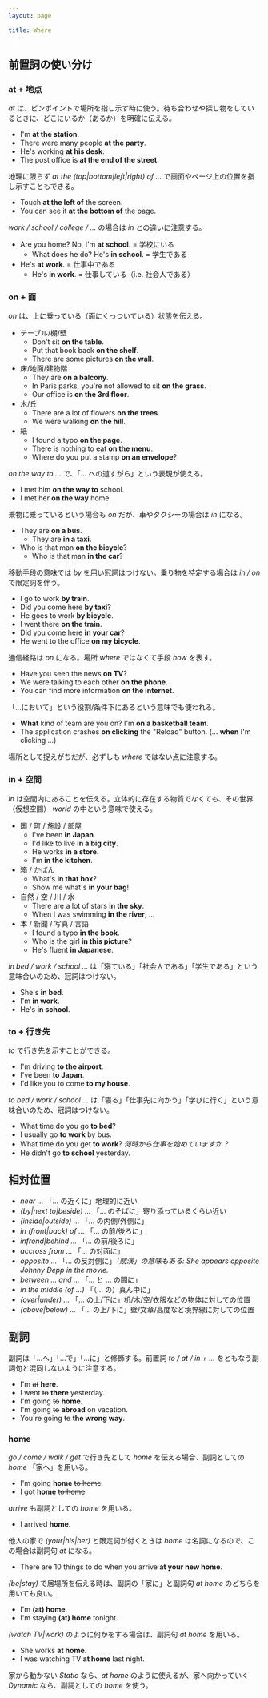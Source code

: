 ```yaml
---
layout: page

title: Where
---
```


## 前置詞の使い分け

### at + 地点

_at_ は、ピンポイントで場所を指し示す時に使う。待ち合わせや探し物をしているときに、どこにいるか（あるか）を明確に伝える。

* I'm __at the station__.
* There were many people __at the party__.
* He's working __at his desk__.
* The post office is __at the end of the street__.

地理に限らず _at the (top|bottom|left|right) of ..._ で画面やページ上の位置を指し示すこともできる。

* Touch __at the left of__ the screen.
* You can see it __at the bottom of__ the page.

_work / school / college / ..._ の場合は _in_ との違いに注意する。

* Are you home? No, I'm __at school__. = 学校にいる
  * What does he do? He's __in school__. = 学生である
* He's __at work__. = 仕事中である
  * He's __in work__. = 仕事している（i.e. 社会人である）

### on + 面

_on_ は、上に乗っている（面にくっついている）状態を伝える。

* テーブル/棚/壁
  * Don't sit __on the table__.
  * Put that book back __on the shelf__.
  * There are some pictures __on the wall__.
* 床/地面/建物階
  * They are __on a balcony__.
  * In Paris parks, you're not allowed to sit __on the grass__.
  * Our office is __on the 3rd floor__.
* 木/丘
  * There are a lot of flowers __on the trees__.
  * We were walking __on the hill__.
* 紙
  * I found a typo __on the page__.
  * There is nothing to eat __on the menu__.
  * Where do you put a stamp __on an envelope__?

_on the way to ..._ で、「... への道すがら」という表現が使える。

* I met him __on the way to__ school.
* I met her __on the way__ home.

乗物に乗っているという場合も _on_ だが、車やタクシーの場合は _in_ になる。

* They are __on a bus__.
  * They are __in a taxi__.
* Who is that man __on the bicycle__?
  * Who is that man __in the car__?

移動手段の意味では _by_ を用い冠詞はつけない。乗り物を特定する場合は _in / on_ で限定詞を伴う。

* I go to work __by train__.
* Did you come here __by taxi__?
* He goes to work __by bicycle__.
* I went there __on the train__.
* Did you come here __in your car__?
* He went to the office __on my bicycle__.

通信経路は _on_ になる。場所 _where_ ではなくて手段 _how_ を表す。

* Have you seen the news __on TV__?
* We were talking to each other __on the phone__.
* You can find more information __on the internet__.

「...において」という役割/条件下にあるという意味でも使われる。

* __What__ kind of team are you on? I'm __on a basketball team__.
* The application crashes __on clicking__ the "Reload" button. (... __when__ I'm clicking ...)

場所として捉えがちだが、必ずしも _where_ ではない点に注意する。

### in + 空間

_in_ は空間内にあることを伝える。立体的に存在する物質でなくても、その世界（仮想空間） _world_ の中という意味で使える。

* 国 / 町 / 施設 / 部屋
  * I've been __in Japan__.
  * I'd like to live __in a big city__.
  * He works __in a store__.
  * I'm __in the kitchen__.
* 箱 / かばん
  * What's __in that box__?
  * Show me what's __in your bag__!
* 自然 / 空 / 川 / 水
  * There are a lot of stars __in the sky__.
  * When I was swimming __in the river__, ...
* 本 / 新聞 / 写真 / 言語
  * I found a typo __in the book__.
  * Who is the girl __in this picture__?
  * He's fluent __in Japanese__.

_in bed / work / school ..._ は「寝ている」「社会人である」「学生である」という意味合いのため、冠詞はつけない。

* She's __in bed__.
* I'm __in work__.
* He's __in school__.

### to + 行き先

_to_ で行き先を示すことができる。

* I'm driving __to the airport__.
* I've been __to Japan__.
* I'd like you to come __to my house__.

_to bed / work / school ..._ は「寝る」「仕事先に向かう」「学びに行く」という意味合いのため、冠詞はつけない。

* What time do you go __to bed__?
* I usually go __to work__ by bus.
* What time do you get __to work__? _何時から仕事を始めていますか？_
* He didn't go __to school__ yesterday.

## 相対位置

* _near ..._ 「... の近くに」地理的に近い
* _(by|next to|beside) ..._ 「... のそばに」寄り添っているくらい近い
* _(inside|outside) ..._ 「... の内側/外側に」
* _in (front|back) of ..._ 「... の前/後ろに」
* _infrond|behind ..._ 「... の前/後ろに」
* _accross from ..._ 「... の対面に」
* _opposite ..._ 「... の反対側に」_「競演」の意味もある: She appears opposite Johnny Depp in the movie._
* _between ... and ..._ 「... と ... の間に」
* _in the middle (of ...)_ 「（... の）真ん中に」
* _(over|under) ..._ 「... の上/下に」机/木/空/衣服などの物体に対しての位置
* _(above|below) ..._ 「... の上/下に」壁/文章/高度など境界線に対しての位置

## 副詞

副詞は「...へ」「...で」「...に」と修飾する。前置詞 _to / at / in + ..._ をともなう副詞句と混同しないように注意する。

* I'm <del>at</del> __here__.
* I went <del>to</del> __there__ yesterday.
* I'm going <del>to</del> __home__.
* I'm going <del>to</del> __abroad__ on vacation.
* You're going <del>to</del> __the wrong way__.

### home

_go / come / walk / get_ で行き先として _home_ を伝える場合、副詞としての _home_ 「家へ」を用いる。

* I'm going __home__ <del>to home</del>.
* I got __home__ <del>to home</del>.

_arrive_ も副詞としての _home_ を用いる。

* I arrived __home__.

他人の家で _(your|his|her)_ と限定詞が付くときは _home_ は名詞になるので、この場合は副詞句 _at_ になる。

* There are 10 things to do when you arrive __at your new home__.

_(be|stay)_ で居場所を伝える時は、副詞の「家に」と副詞句 _at home_ のどちらを用いても良い。

* I'm __(at) home__.
* I'm staying __(at) home__ tonight.

_(watch TV|work)_ のように何かをする場合は、副詞句 _at home_ を用いる。

* She works __at home__.
* I was watching TV __at home__ last night.

家から動かない _Static_ なら、_at home_ のように使えるが、家へ向かっていく _Dynamic_ なら、副詞としての _home_ を使う。

